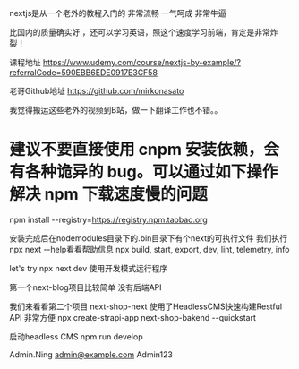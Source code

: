 nextjs是从一个老外的教程入门的
非常流畅 一气呵成 非常牛逼

比国内的质量确实好 ，还可以学习英语，照这个速度学习前端，肯定是非常炸裂！

课程地址
https://www.udemy.com/course/nextjs-by-example/?referralCode=590EBB6EDE0917E3CF58


老哥Github地址
https://github.com/mirkonasato

我觉得搬运这些老外的视频到B站，做一下翻译工作也不错。。

# 建议不要直接使用 cnpm 安装依赖，会有各种诡异的 bug。可以通过如下操作解决 npm 下载速度慢的问题
npm install --registry=https://registry.npm.taobao.org

安装完成后在nodemodules目录下的.bin目录下有个next的可执行文件
我们执行npx next --help看看帮助信息
npx build, start, export, dev, lint, telemetry, info

let's try
npx next dev
使用开发模式运行程序



第一个next-blog项目比较简单 没有后端API

我们来看看第二个项目
next-shop-next 使用了HeadlessCMS快速构建Restful API 非常方便
npx create-strapi-app next-shop-bakend --quickstart

启动headless CMS
npm run develop

Admin.Ning
admin@example.com
Admin123


